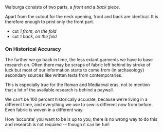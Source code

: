 Walburga consists of two parts, a _front_ and a _back_ piece.

<Tip>

Apart from the cutout for the neck opening, front and back are identical. It is therefore enough to print only the front part.

</Tip>

- cut _1 front_, _on the fold_
- cut _1 back_, _on the fold_

### On Historical Accuracy

The further we go back in time, the less extant garments we have to base research on. Often there may be scraps of fabric left behind by stroke of luck but most of our information starts to come from (in archaeology) secondary sources like written texts from contemporaries.

This is especially true for the Roman and Mediaeval eras, not to mention that a lot of the available research is behind a paywall.

We can’t be 100 percent historically accurate, because we’re living in a different time, and everything we use to sew is different now from before. Even fabric is woven in a different way.

How ‘accurate’ you want to be is up to you, there is no wrong way to do this and research is not required -- though it can be fun!
